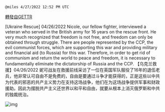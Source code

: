
`@miles 4/27/2022 12:52 PM UTC`

[轉發自GETTR](https://gettr.com/post/p17aw6l5969)

[Ukraine Rescue] 04/26/2022 Nicole, our fellow fighter, interviewed a veteran who served in the British army for 16 years on the rescue front. He very much recognized that freedom is not free, and freedom can only be obtained through struggle. There are people represented by the CCP, the evil communist forces, which are supporting this war and providing military and financial aid (to Russia) for this war. 
Therefore, in order to get rid of communism and return the world to peace and freedom, it is necessary to fundamentally eliminate the dictatorship of Russia and the CCP.
【乌克兰救援】04/26/2022 妮可战友在救援前线采访了一位在英国军队服役了16年的退伍老兵，他非常认可自由不是免费的，自由是要通过斗争才能获得的，正是这些以中共为代表的邪恶的共产主义势力在支持这场战争，他们在为这场战争提供军事和财政援助。因此为摆脱共产主义还世界以和平和自由，就要从根本上消灭俄罗斯和中共的独裁统治。

![img](https://media.gettr.com/group17/origin/2022/04/27/12/c6405b88-49a0-5ed7-4359-a8b241ad1129/out.jpg)
